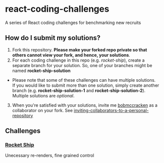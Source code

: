 # react-coding-challenges

A series of React coding challenges for benchmarking new recruits

## How do I submit my solutions?

1. Fork this repository. **Please make your forked repo private so that others cannot view your fork, and hence, your solutions**.
2. For each coding challenge in this repo (e.g. _rocket-ship_), create a separate branch for your solution. So, one of your branches might be named **rocket-ship-solution**

- Please note that some of these challenges can have multiple solutions. If you would like to submit more than one solution, simply create another branch (e.g. **rocket-ship-solution-1** and **rocket-ship-solution-2**). Multiple solutions are _optional_.

3. When you're satisfied with your solutions, invite me [bobmccracken](https://github.com/bobmccracken) as a collaborator on your fork. See [inviting-collaborators-to-a-personal-repository](https://docs.github.com/en/github/setting-up-and-managing-your-github-user-account/inviting-collaborators-to-a-personal-repository)

## Challenges

### [Rocket Ship](https://github.com/IncentivioInc/react-coding-challenges/tree/main/rocket-ship)

Unecessary re-renders, fine grained control
